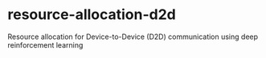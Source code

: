 # resource-allocation-d2d
Resource allocation for Device-to-Device (D2D) communication using deep reinforcement learning
